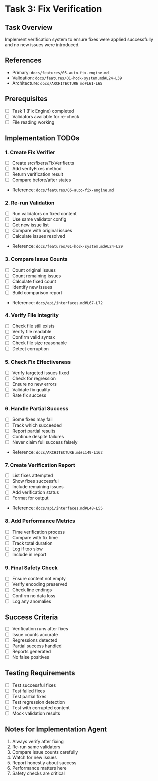 # Task 3: Fix Verification

## Task Overview
Implement verification system to ensure fixes were applied successfully and no new issues were introduced.

## References
- Primary: `docs/features/05-auto-fix-engine.md`
- Validation: `docs/features/01-hook-system.md#L24-L39`
- Architecture: `docs/ARCHITECTURE.md#L61-L65`

## Prerequisites
- [ ] Task 1 (Fix Engine) completed
- [ ] Validators available for re-check
- [ ] File reading working

## Implementation TODOs

### 1. Create Fix Verifier
- [ ] Create src/fixers/FixVerifier.ts
- [ ] Add verifyFixes method
- [ ] Return verification result
- [ ] Compare before/after states
- Reference: `docs/features/05-auto-fix-engine.md`

### 2. Re-run Validation
- [ ] Run validators on fixed content
- [ ] Use same validator config
- [ ] Get new issue list
- [ ] Compare with original issues
- [ ] Calculate issues resolved
- Reference: `docs/features/01-hook-system.md#L24-L29`

### 3. Compare Issue Counts
- [ ] Count original issues
- [ ] Count remaining issues
- [ ] Calculate fixed count
- [ ] Identify new issues
- [ ] Build comparison report
- Reference: `docs/api/interfaces.md#L67-L72`

### 4. Verify File Integrity
- [ ] Check file still exists
- [ ] Verify file readable
- [ ] Confirm valid syntax
- [ ] Check file size reasonable
- [ ] Detect corruption

### 5. Check Fix Effectiveness
- [ ] Verify targeted issues fixed
- [ ] Check for regression
- [ ] Ensure no new errors
- [ ] Validate fix quality
- [ ] Rate fix success

### 6. Handle Partial Success
- [ ] Some fixes may fail
- [ ] Track which succeeded
- [ ] Report partial results
- [ ] Continue despite failures
- [ ] Never claim full success falsely
- Reference: `docs/ARCHITECTURE.md#L149-L162`

### 7. Create Verification Report
- [ ] List fixes attempted
- [ ] Show fixes successful
- [ ] Include remaining issues
- [ ] Add verification status
- [ ] Format for output
- Reference: `docs/api/interfaces.md#L48-L55`

### 8. Add Performance Metrics
- [ ] Time verification process
- [ ] Compare with fix time
- [ ] Track total duration
- [ ] Log if too slow
- [ ] Include in report

### 9. Final Safety Check
- [ ] Ensure content not empty
- [ ] Verify encoding preserved
- [ ] Check line endings
- [ ] Confirm no data loss
- [ ] Log any anomalies

## Success Criteria
- [ ] Verification runs after fixes
- [ ] Issue counts accurate
- [ ] Regressions detected
- [ ] Partial success handled
- [ ] Reports generated
- [ ] No false positives

## Testing Requirements
- [ ] Test successful fixes
- [ ] Test failed fixes
- [ ] Test partial fixes
- [ ] Test regression detection
- [ ] Test with corrupted content
- [ ] Mock validation results

## Notes for Implementation Agent
1. Always verify after fixing
2. Re-run same validators
3. Compare issue counts carefully
4. Watch for new issues
5. Report honestly about success
6. Performance matters here
7. Safety checks are critical